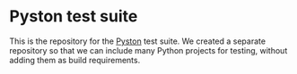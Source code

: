 # Pyston test suite

This is the repository for the [Pyston](https://github.com/dropbox/pyston) test suite.
We created a separate repository so that we can include many Python projects for testing,
without adding them as build requirements.
